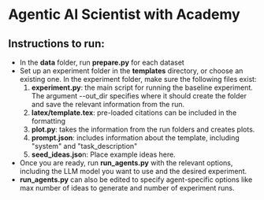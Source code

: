 # Agentic AI Scientist with Academy

## Instructions to run:
- In the **data** folder, run **prepare.py** for each dataset
- Set up an experiment folder in the **templates** directory, or choose an existing one. In the experiment folder, make sure the following files exist:
   1. **experiment.py**: the main script for running the baseline experiment. The argument --out_dir specifies where it should create the folder and save the relevant information from the run.
   2. **latex/template.tex**: pre-loaded citations can be included in the formatting
   3. **plot.py**: takes the information from the run folders and creates plots. 
   4. **prompt.json**: includes information about the template, including "system" and "task_description"
   5. **seed_ideas.jso**n: Place example ideas here.
- Once you are ready, run **run_agents.py** with the relevant options, including the LLM model you want to use and the desired experiment. 
- **run_agents.py** can also be edited to specify agent-specific options like max number of ideas to generate and number of experiment runs.